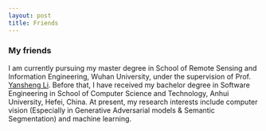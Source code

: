 ```yaml
---
layout: post
title: Friends 
---
```

### My friends

I am currently pursuing my master degree in School of Remote Sensing and Information Engineering, Wuhan University, under the supervision of Prof. <a href="http://jszy.whu.edu.cn/liyansheng/zh_CN/index.htm">Yansheng Li</a>. Before that, I have received my bachelor degree in Software Engineering in School of Computer Science and Technology, Anhui University, Hefei, China. At present, my research interests include computer vision (Especially in Generative Adversarial models & Semantic Segmentation) and machine learning.



